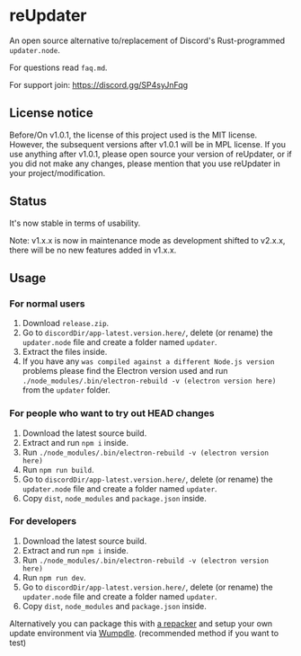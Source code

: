 # reUpdater

An open source alternative to/replacement of Discord's Rust-programmed `updater.node`.

For questions read `faq.md`.

For support join: https://discord.gg/SP4syJnFqg

## License notice

Before/On v1.0.1, the license of this project used is the MIT license. However, the subsequent versions after v1.0.1 will be in MPL license. If you use anything after v1.0.1, please open source your version of reUpdater, or if you did not make any changes, please mention that you use reUpdater in your project/modification.

## Status

It's now stable in terms of usability.

Note: v1.x.x is now in maintenance mode as development shifted to v2.x.x, there will be no new features added in v1.x.x.

## Usage

### For normal users
1. Download `release.zip`. 
2. Go to `discordDir/app-latest.version.here/`, delete (or rename) the `updater.node` file and create a folder named `updater`. 
3. Extract the files inside.
4. If you have any `was compiled against a different Node.js version` problems please find the Electron version used and run `./node_modules/.bin/electron-rebuild -v (electron version here)` from the `updater` folder.

### For people who want to try out HEAD changes
1. Download the latest source build.
2. Extract and run `npm i` inside.
3. Run `./node_modules/.bin/electron-rebuild -v (electron version here)`
4. Run `npm run build`.
5. Go to `discordDir/app-latest.version.here/`, delete (or rename) the `updater.node` file and create a folder named `updater`. 
6. Copy `dist`, `node_modules` and `package.json` inside.

### For developers
1. Download the latest source build.
2. Extract and run `npm i` inside.
3. Run `./node_modules/.bin/electron-rebuild -v (electron version here)`
4. Run `npm run dev`.
5. Go to `discordDir/app-latest.version.here/`, delete (or rename) the `updater.node` file and create a folder named `updater`. 
6. Copy `dist`, `node_modules` and `package.json` inside.

Alternatively you can package this with [a repacker](https://github.com/cordpackers/rePacker) and setup your own update environment via [Wumpdle](https://github.com/cordpackers/Wumpdle). (recommended method if you want to test)
